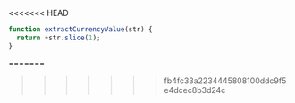 <<<<<<< HEAD
```js run
function extractCurrencyValue(str) {
  return +str.slice(1);
}
```
=======
>>>>>>> fb4fc33a2234445808100ddc9f5e4dcec8b3d24c
